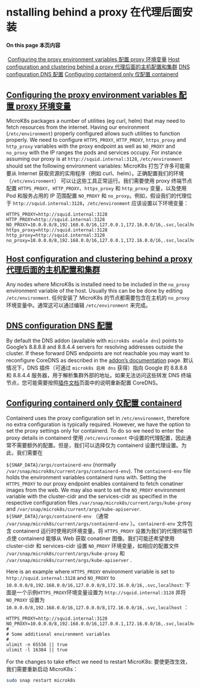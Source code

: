 # nstalling behind a proxy 在代理后面安装

#### On this page 本页内容

​                                                [Configuring the proxy environment variables
配置 proxy 环境变量](https://microk8s.io/docs/install-proxy#configuring-the-proxy-environment-variables)                                                      [Host configuration and clustering behind a proxy
代理后面的主机配置和集群](https://microk8s.io/docs/install-proxy#host-configuration-and-clustering-behind-a-proxy)                                                      [DNS configuration DNS 配置](https://microk8s.io/docs/install-proxy#dns-configuration)                                                      [Configuring containerd only
仅配置 containerd](https://microk8s.io/docs/install-proxy#configuring-containerd-only)                                                              

## [Configuring the proxy environment variables 配置 proxy 环境变量](https://microk8s.io/docs/install-proxy#configuring-the-proxy-environment-variables)

MicroK8s packages a number of utilities (eg curl, helm) that may need to fetch  resources from the internet. Having our environment (`/etc/environment`) properly configured allows such utilities to function properly. We need to configure `HTTPS_PROXY`, `HTTP_PROXY`, `https_proxy` and `http_proxy` variables with the proxy endpoint as well as `NO_PROXY` and `no_proxy` with the IP ranges the pods and services occupy. For instance assuming our proxy is at `http://squid.internal:3128`, `/etc/environment` should set the following environment variables:
MicroK8s 打包了许多可能需要从 Internet 获取资源的实用程序（例如 curl、helm）。正确配置我们的环境 （`/etc/environment`） 可以让这些工具正常运行。我们需要使用 proxy 终端节点配置 `HTTPS_PROXY`、`HTTP_PROXY`、`https_proxy` 和 `http_proxy` 变量，以及使用 Pod 和服务占用的 IP 范围配置 `NO_PROXY` 和 `no_proxy`。例如，假设我们的代理位于 `http://squid.internal:3128`，`/etc/environment` 应该设置以下环境变量：

```auto
HTTPS_PROXY=http://squid.internal:3128
HTTP_PROXY=http://squid.internal:3128
NO_PROXY=10.0.0.0/8,192.168.0.0/16,127.0.0.1,172.16.0.0/16,.svc,localhost
https_proxy=http://squid.internal:3128
http_proxy=http://squid.internal:3128
no_proxy=10.0.0.0/8,192.168.0.0/16,127.0.0.1,172.16.0.0/16,.svc,localhost
```

## [Host configuration and clustering behind a proxy 代理后面的主机配置和集群](https://microk8s.io/docs/install-proxy#host-configuration-and-clustering-behind-a-proxy)

Any nodes where MicroK8s is installed need to be included in the `no_proxy` environment variable of the host. Usually this can be be done by editing `/etc/environment`.
任何安装了 MicroK8s 的节点都需要包含在主机的 `no_proxy` 环境变量中。通常这可以通过编辑 `/etc/environment` 来完成。

## [DNS configuration DNS 配置](https://microk8s.io/docs/install-proxy#dns-configuration)

By default the DNS addon (available with `microk8s enable dns`) points to Google’s 8.8.8.8 and 8.8.4.4 servers for resolving addresses  outside the cluster. If these forward DNS endpoints are not reachable  you may want to reconfigure CoreDNS as described in the [addon’s documentation](https://microk8s.io/docs/addon-dns) page.
默认情况下，DNS 插件（可通过 `microk8s 启用 dns` 获得）指向 Google 的 8.8.8.8 和 8.8.4.4 服务器，用于解析集群外部的地址。如果无法访问这些转发 DNS 终端节点，您可能需要按照[插件文档](https://microk8s.io/docs/addon-dns)页面中的说明重新配置 CoreDNS。

## [Configuring containerd only 仅配置 containerd](https://microk8s.io/docs/install-proxy#configuring-containerd-only)

Containerd uses the proxy configuration set in `/etc/environment`, therefore no extra configuration is typically required. However, we  have the option to set the proxy settings only for containerd. To do so  we need to enter the proxy details in
containerd 使用 `/etc/environment` 中设置的代理配置，因此通常不需要额外的配置。但是，我们可以选择仅为 containerd 设置代理设置。为此，我们需要在

`${SNAP_DATA}/args/containerd-env` (normally `/var/snap/microk8s/current/args/containerd-env`). The `containerd-env` file holds the environment variables containerd runs with. Setting the `HTTPS_PROXY` to our proxy endpoint enables containerd to fetch conatiner images from the web. We may also want to set the `NO_PROXY` environment variable with the cluster-cidr and the services-cidr as specified in the respective configuration files `/var/snap/microk8s/current/args/kube-proxy` and `/var/snap/microk8s/current/args/kube-apiserver`.
 `${SNAP_DATA}/args/containerd-env` （通常 `/var/snap/microk8s/current/args/containerd-env` ）。`containerd-env` 文件包含 containerd 运行时使用的环境变量。将 `HTTPS_PROXY` 设置为我们的代理终端节点使 containerd 能够从 Web 获取 conatiner 图像。我们可能还希望使用 cluster-cidr 和 services-cidr 设置 `NO_PROXY` 环境变量，如相应的配置文件 `/var/snap/microk8s/current/args/kube-proxy` 和 `/var/snap/microk8s/current/args/kube-apiserver` .

Here is an example where `HTTPS_PROXY` environment variable is set to `http://squid.internal:3128` and `NO_PROXY` to `10.0.0.0/8,192.168.0.0/16,127.0.0.0/8,172.16.0.0/16,.svc,localhost`:
下面是一个示例`HTTPS_PROXY`环境变量设置为 `http://squid.internal:3128` 并将 `NO_PROXY` 设置为 `10.0.0.0/8,192.168.0.0/16,127.0.0.0/8,172.16.0.0/16,.svc,localhost` ：

```auto
HTTPS_PROXY=http://squid.internal:3128
NO_PROXY=10.0.0.0/8,192.168.0.0/16,127.0.0.1,172.16.0.0/16,.svc,localhost
#
# Some additional environment variables
#
ulimit -n 65536 || true
ulimit -l 16384 || true
```

For the changes to take effect we need to restart MicroK8s:
要使更改生效，我们需要重新启动 MicroK8s：

```bash
sudo snap restart microk8s
```